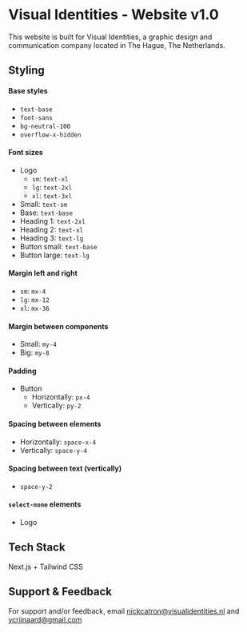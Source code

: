 # Visual Identities - Website v1.0

This website is built for Visual Identities, a graphic design and communication company located in The Hague, The Netherlands.

## Styling

#### Base styles

- `text-base`
- `font-sans`
- `bg-neutral-100`
- `overflow-x-hidden`

#### Font sizes

- Logo
  - `sm`: `text-xl`
  - `lg`: `text-2xl`
  - `xl`: `text-3xl`
- Small: `text-sm`
- Base: `text-base`
- Heading 1: `text-2xl`
- Heading 2: `text-xl`
- Heading 3: `text-lg`
- Button small: `text-base`
- Button large: `text-lg`

#### Margin left and right

- `sm`: `mx-4`
- `lg`: `mx-12`
- `xl`: `mx-36`

#### Margin between components

- Small: `my-4`
- Big: `my-8`

#### Padding

- Button
  - Horizontally: `px-4`
  - Vertically: `py-2`

#### Spacing between elements

- Horizontally: `space-x-4`
- Vertically: `space-y-4`

#### Spacing between text (vertically)

- `space-y-2`

#### `select-none` elements

- Logo

## Tech Stack

Next.js + Tailwind CSS

## Support & Feedback

For support and/or feedback, email nickcatron@visualidentities.nl and ycrijnaard@gmail.com
